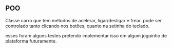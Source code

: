 ## POO

Classe carro que tem métodos de acelerar, ligar/desligar e frear.
pode ser controlado tanto clicando nos botões, quanto na setinha do teclado.

esses foram alguns testes pretendo implementar isso em algum joguinho de plataforma futuramente.